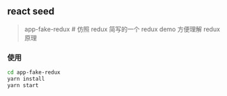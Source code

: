 ## react seed

> app-fake-redux # 仿照 redux 简写的一个 redux demo 方便理解 redux 原理

### 使用
```sh
cd app-fake-redux
yarn install
yarn start
```
